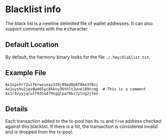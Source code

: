 # Blacklist info

The black list is a newline delimited file of wallet addresses. It can also support comments with the `#` character.

## Default Location

By default, the harmony binary looks for the file `./.hmy/blaklist.txt`.

## Example File

```
Ax1spshr72utf6rwxseaz339j09ed8p6f8ke370zj
Ax1uyshu2jgv8w465yc8kkny36thlt2wvel89tcmg  # This is a comment
Ax1r4zyyjqrulf935a479sgqlpa78kz7zlcg2jfen

```

## Details

Each transaction added to the tx-pool has its `to` and `from` address checked against this blacklist.
If there is a hit, the transaction is considered invalid and is dropped from the tx-pool.
